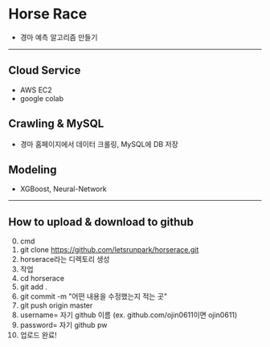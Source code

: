# Horse Race
- 경마 예측 알고리즘 만들기

---


## Cloud Service
   - AWS EC2
   - google colab

## Crawling & MySQL
  - 경마 홈페이지에서 데이터 크롤링, MySQL에 DB 저장

## Modeling
   - XGBoost, Neural-Network


----------

## How to upload & download to github

0. cmd
1. git clone https://github.com/letsrunpark/horserace.git
2. horserace라는 디렉토리 생성
3. 작업
4. cd horserace
5. git add .
6. git commit -m "어떤 내용을 수정했는지 적는 곳"
7. git push origin master
8. username= 자기 github 이름 (ex. github.com/ojin0611이면 ojin0611)
9. password= 자기 github pw
10. 업로드 완료!
